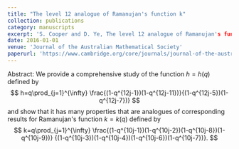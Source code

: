```yaml
---
title: "The level 12 analogue of Ramanujan's function k"
collection: publications
category: manuscripts
excerpt: 'S. Cooper and D. Ye, The level 12 analogue of Ramanujan's function k, Journal of the Australian Mathematical Society, 101 (2016), 29-53.'
date: 2016-01-01
venue: 'Journal of the Australian Mathematical Society'
paperurl: 'https://www.cambridge.org/core/journals/journal-of-the-australian-mathematical-society/article/level-12-analogue-of-ramanujans-function-k/754615E26DC9A3DFF0F3C7F3271DC741'
---
```

Abstract: We provide a comprehensive study of the function $h=h(q)$ defined by
$$
h=q\prod_{j=1}^{\infty} \frac{(1-q^{12j-1})(1-q^{12j-11})}{(1-q^{12j-5})(1-q^{12j-7})}
$$
and show that it has many properties that are analogues of corresponding results for
Ramanujan's function $k=k(q)$ defined by
$$
k=q\prod_{j=1}^{\infty} \frac{(1-q^{10j-1})(1-q^{10j-2})(1-q^{10j-8})(1-q^{10j-9})}
{(1-q^{10j-3})(1-q^{10j-4})(1-q^{10j-6})(1-q^{10j-7})}.
$$
